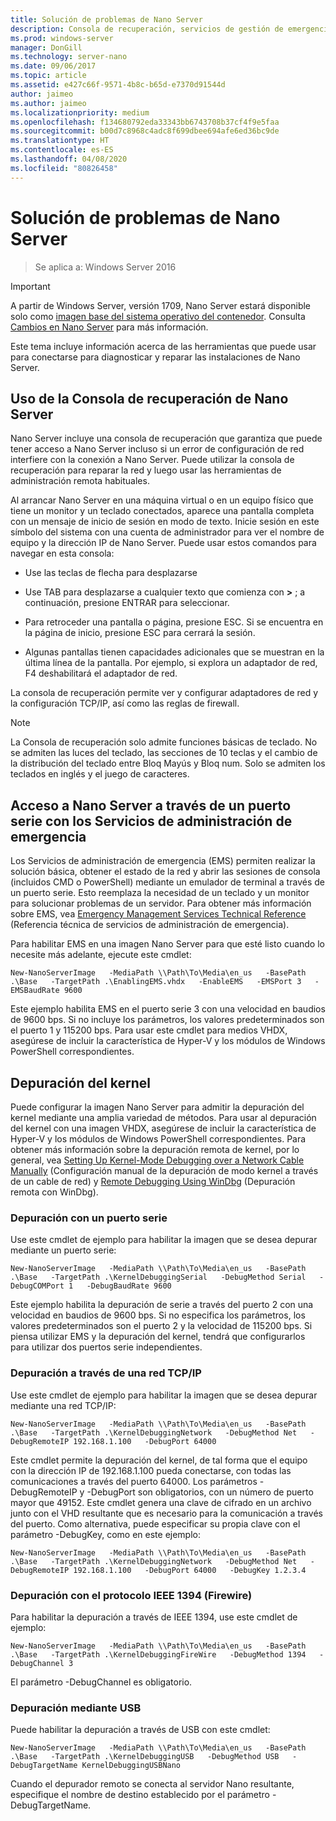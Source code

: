 ```yaml
---
title: Solución de problemas de Nano Server
description: Consola de recuperación, servicios de gestión de emergencia, depuración del kernel
ms.prod: windows-server
manager: DonGill
ms.technology: server-nano
ms.date: 09/06/2017
ms.topic: article
ms.assetid: e427c66f-9571-4b8c-b65d-e7370d91544d
author: jaimeo
ms.author: jaimeo
ms.localizationpriority: medium
ms.openlocfilehash: f134680792eda33343bb6743708b37cf4f9e5faa
ms.sourcegitcommit: b00d7c8968c4adc8f699dbee694afe6ed36bc9de
ms.translationtype: HT
ms.contentlocale: es-ES
ms.lasthandoff: 04/08/2020
ms.locfileid: "80826458"
---
```

# <a name="troubleshooting-nano-server"></a>Solución de problemas de Nano Server

>Se aplica a: Windows Server 2016

> [!IMPORTANT]
> A partir de Windows Server, versión 1709, Nano Server estará disponible solo como [imagen base del sistema operativo del contenedor](/virtualization/windowscontainers/quick-start/using-insider-container-images#install-base-container-image). Consulta [Cambios en Nano Server](nano-in-semi-annual-channel.md) para más información. 

Este tema incluye información acerca de las herramientas que puede usar para conectarse para diagnosticar y reparar las instalaciones de Nano Server.  
  
## <a name="using-the-nano-server-recovery-console"></a>Uso de la Consola de recuperación de Nano Server 
 
Nano Server incluye una consola de recuperación que garantiza que puede tener acceso a Nano Server incluso si un error de configuración de red interfiere con la conexión a Nano Server. Puede utilizar la consola de recuperación para reparar la red y luego usar las herramientas de administración remota habituales.  
  
Al arrancar Nano Server en una máquina virtual o en un equipo físico que tiene un monitor y un teclado conectados, aparece una pantalla completa con un mensaje de inicio de sesión en modo de texto. Inicie sesión en este símbolo del sistema con una cuenta de administrador para ver el nombre de equipo y la dirección IP de Nano Server. Puede usar estos comandos para navegar en esta consola:  
  
-   Use las teclas de flecha para desplazarse  
  
-   Use TAB para desplazarse a cualquier texto que comienza con **>** ; a continuación, presione ENTRAR para seleccionar.  
  
-   Para retroceder una pantalla o página, presione ESC. Si se encuentra en la página de inicio, presione ESC para cerrará la sesión.  
  
-   Algunas pantallas tienen capacidades adicionales que se muestran en la última línea de la pantalla. Por ejemplo, si explora un adaptador de red, F4 deshabilitará el adaptador de red.  
  
La consola de recuperación permite ver y configurar adaptadores de red y la configuración TCP/IP, así como las reglas de firewall.
> [!NOTE]
> La Consola de recuperación solo admite funciones básicas de teclado. No se admiten las luces del teclado, las secciones de 10 teclas y el cambio de la distribución del teclado entre Bloq Mayús y Bloq num. Solo se admiten los teclados en inglés y el juego de caracteres.

## <a name="accessing-nano-server-over-a-serial-port-with-emergency-management-services"></a>Acceso a Nano Server a través de un puerto serie con los Servicios de administración de emergencia  
Los Servicios de administración de emergencia (EMS) permiten realizar la solución básica, obtener el estado de la red y abrir las sesiones de consola (incluidos CMD o PowerShell) mediante un emulador de terminal a través de un puerto serie. Esto reemplaza la necesidad de un teclado y un monitor para solucionar problemas de un servidor. Para obtener más información sobre EMS, vea [Emergency Management Services Technical Reference](https://technet.microsoft.com/library/cc784411(v=ws.10).aspx) (Referencia técnica de servicios de administración de emergencia).

Para habilitar EMS en una imagen Nano Server para que esté listo cuando lo necesite más adelante, ejecute este cmdlet:  
  
`New-NanoServerImage   -MediaPath \\Path\To\Media\en_us   -BasePath .\Base   -TargetPath .\EnablingEMS.vhdx   -EnableEMS   -EMSPort 3   -EMSBaudRate 9600`  
  
Este ejemplo habilita EMS en el puerto serie 3 con una velocidad en baudios de 9600 bps. Si no incluye los parámetros, los valores predeterminados son el puerto 1 y 115200 bps. Para usar este cmdlet para medios VHDX, asegúrese de incluir la característica de Hyper-V y los módulos de Windows PowerShell correspondientes.

## <a name="kernel-debugging"></a>Depuración del kernel  
Puede configurar la imagen Nano Server para admitir la depuración del kernel mediante una amplia variedad de métodos. Para usar al depuración del kernel con una imagen VHDX, asegúrese de incluir la característica de Hyper-V y los módulos de Windows PowerShell correspondientes. Para obtener más información sobre la depuración remota de kernel, por lo general, vea [Setting Up Kernel-Mode Debugging over a Network Cable Manually](https://msdn.microsoft.com/library/windows/hardware/hh439346%28v=vs.85%29.aspx) (Configuración manual de la depuración de modo kernel a través de un cable de red) y [Remote Debugging Using WinDbg](https://msdn.microsoft.com/library/windows/hardware/hh451173%28v=vs.85%29.aspx) (Depuración remota con WinDbg).  
  
### <a name="debugging-using-a-serial-port"></a>Depuración con un puerto serie  
Use este cmdlet de ejemplo para habilitar la imagen que se desea depurar mediante un puerto serie:  
  
`New-NanoServerImage   -MediaPath \\Path\To\Media\en_us   -BasePath .\Base   -TargetPath .\KernelDebuggingSerial   -DebugMethod Serial   -DebugCOMPort 1   -DebugBaudRate 9600`  
  
Este ejemplo habilita la depuración de serie a través del puerto 2 con una velocidad en baudios de 9600 bps. Si no especifica los parámetros, los valores predeterminados son el puerto 2 y la velocidad de 115200 bps. Si piensa utilizar EMS y la depuración del kernel, tendrá que configurarlos para utilizar dos puertos serie independientes.  
  
### <a name="debugging-over-a-tcpip-network"></a>Depuración a través de una red TCP/IP  
Use este cmdlet de ejemplo para habilitar la imagen que se desea depurar mediante una red TCP/IP:  
  
`New-NanoServerImage   -MediaPath \\Path\To\Media\en_us   -BasePath .\Base   -TargetPath .\KernelDebuggingNetwork   -DebugMethod Net   -DebugRemoteIP 192.168.1.100   -DebugPort 64000`  
  
Este cmdlet permite la depuración del kernel, de tal forma que el equipo con la dirección IP de 192.168.1.100 pueda conectarse, con todas las comunicaciones a través del puerto 64000. Los parámetros -DebugRemoteIP y -DebugPort son obligatorios, con un número de puerto mayor que 49152. Este cmdlet genera una clave de cifrado en un archivo junto con el VHD resultante que es necesario para la comunicación a través del puerto. Como alternativa, puede especificar su propia clave con el parámetro -DebugKey, como en este ejemplo:  
  
`New-NanoServerImage   -MediaPath \\Path\To\Media\en_us   -BasePath .\Base   -TargetPath .\KernelDebuggingNetwork   -DebugMethod Net   -DebugRemoteIP 192.168.1.100   -DebugPort 64000   -DebugKey 1.2.3.4`  
  
### <a name="debugging-using-the-ieee1394-protocol-firewire"></a>Depuración con el protocolo IEEE 1394 (Firewire)  
Para habilitar la depuración a través de IEEE 1394, use este cmdlet de ejemplo:  
  
`New-NanoServerImage   -MediaPath \\Path\To\Media\en_us   -BasePath .\Base   -TargetPath .\KernelDebuggingFireWire   -DebugMethod 1394   -DebugChannel 3`  
  
El parámetro -DebugChannel es obligatorio.  
  
### <a name="debugging-using-usb"></a>Depuración mediante USB  
Puede habilitar la depuración a través de USB con este cmdlet:  
  
`New-NanoServerImage   -MediaPath \\Path\To\Media\en_us   -BasePath .\Base   -TargetPath .\KernelDebuggingUSB   -DebugMethod USB   -DebugTargetName KernelDebuggingUSBNano`  
  
Cuando el depurador remoto se conecta al servidor Nano resultante, especifique el nombre de destino establecido por el parámetro -DebugTargetName.    